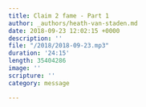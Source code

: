 ```yaml
---
title: Claim 2 fame - Part 1
author: _authors/heath-van-staden.md
date: 2018-09-23 12:02:15 +0000
description: ''
file: "/2018/2018-09-23.mp3"
duration: '24:15'
length: 35404286
image: ''
scripture: ''
category: message

---
```

